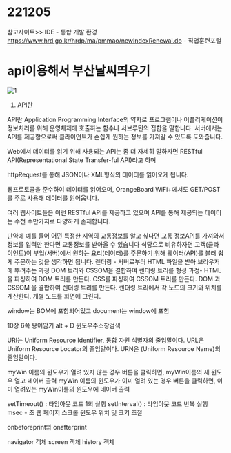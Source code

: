 # 221205
참고사이트>>
IDE - 통합 개발 환경
https://www.hrd.go.kr/hrdp/ma/pmmao/newIndexRenewal.do - 직업훈련포털

api이용해서 부산날씨띄우기
=====================================
![1](https://user-images.githubusercontent.com/112832753/206888655-57bee08c-eb55-4d09-961a-aa149b42b0ed.PNG)
1. API란

API란 Application Programming Interface의 약자로 프로그램이나 어플리케이션이 정보처리를 위해 운영체제에 호출하는 함수나 서브루틴의 집합을 말합니다. 서버에서는 API를 제공함으로써 클라이언트가 손쉽게 원하는 정보를 가져갈 수 있도록 도와줍니다. 
 
Web에서 데이터를 읽기 위해 사용되는 API는 좀 더 자세히 말하자면 RESTful API(Representational State Transfer-ful API)라고 하며

httpRequest를 통해 JSON이나 XML형식의 데이터를 읽어오게 됩니다.

웹프로토콜을 준수하여 데이터를 읽어오며, OrangeBoard WiFi+에서도 GET/POST를 주로 사용해 데이터를 읽어옵니다.

여러 웹사이트들은 이런 RESTful API를 제공하고 있으며 API를 통해 제공되는 데이터는 수천 수만가지로 다양하게 존재합니다.

만약에 예를 들어 어떤 특정한 지역의 교통정보를 알고 싶다면 교통 정보API를 가져와서 정보를 입력만 한다면 교통정보를 받아올 수 있습니다
식당으로 비유하자면 고객(클라이언트)이 부엌(서버)에서 원하는 요리(데이터)를 주문하기 위해 웨이터(API)를 불러 쉽게 주문하는 것을 생각하면 됩니다.
렌더링 - 서버로부터 HTML 파일을 받아 브라우저에 뿌려주는 과정
 DOM 트리와 CSSOM을 결합하여 렌더링 트리를 형성
과정-
HTML을 파싱하여 DOM 트리를 만든다.
CSS를 파싱하여 CSSOM 트리를 만든다.
DOM 과 CSSOM 을 결합하여 렌더링 트리를 만든다.
렌더링 트리에서 각 노드의 크기와 위치를 계산한다.
개별 노드를 화면에 그린다.

window는 BOM에 포함되어있고 document는 window에 포함

10장 6쪽 용어암기
alt + D 윈도우주소창검색


URI는 Uniform Resource Identifier, 통합 자원 식별자의 줄임말이다.
URL은 Uniform Resource Locator의 줄임말이다.
URN은 (Uniform Resource Name)의 줄임말이다.

myWin 이름의 윈도우가 열려 있지 않는 경우
	버튼을 클릭하면, myWin이름의 새 윈도우 열고 네이버 출력
myWin 이름의 윈도우가 이미 열려 있는 경우
	버튼을 클릭하면, 이미 열려있는 myWin이름의 윈도우에 네이버 출력

setTimeout() :  타임아웃 코드 1회 실행
setInterval() : 타임아웃 코드 반복 실행
msec - 초
웹 페이지 스크롤
윈도우 위치 및 크기 조절

onbeforeprint와 onafterprint

navigator 객체
screen 객체
history 객체
